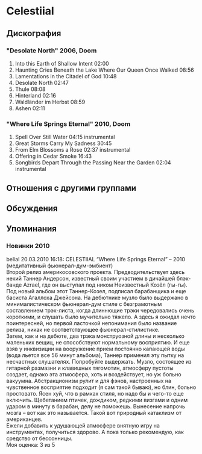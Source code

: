 # Celestiial



## Дискография

### "Desolate North" 2006, Doom

1. Into this Earth of Shallow Intent  02:00 
2. Haunting Cries Beneath the Lake Where Our Queen Once Walked  08:56   
3. Lamentations in the Citadel of God  10:48  
4. Desolate North  02:47 
5. Thule  08:08   
6. Hinterland  02:16
7. Waldl&#228;nder im Herbst  08:59  
8. Ashen  02:11 

### "Where Life Springs Eternal" 2010, Doom

1. Spell Over Still Water  04:15   instrumental  
2. Great Storms Carry My Sadness  30:45 
3. From Elm Blossoms a Rose  02:37   instrumental  
4. Offering in Cedar Smoke  16:43   
5. Songbirds Depart Through the Passing Near the Garden  02:04   instrumental  


## Отношения с другими группами


## Обсуждения


## Упоминания

### Новинки 2010

belial 20.03.2010 16:18:
CELESTIIAL “Where Life Springs Eternal” – 2010 (медитативный фьюнерал-дум-эмбиент)<BR>Второй релиз америкосовского проекта. Предводительствует здесь некий Таннер Андерсон, известный своим участием в дичайшей блэк-банде Azrael, где он выступал под ником Неизвестный Козёл (гы-гы). Под новый альбом этот Таннер-Козел, подписал барабанщика и еще басиста Агаллоха Джейсона. На дебютнике музло было выдержано в минималистическом фьюнерал-дум стиле с безграмотным составлением трэк-листа, когда длиннющие трэки чередовались очень короткими, и слушать было мучительно тяжело. А здесь я ожидал нечто поинтересней, но первой ласточкой непонимания было название релиза, никак не соответствующее фьюнерал-стилистике. <BR>Затем, как и на дебюте, два трэка монструозной длины и несколько маленьких вещиц, не способствуют нормальному восприятию. И еще взяв у инквизиции на вооружение прием постоянно капающей воды (вода льется все 56 минут альбома), Таннер применил эту пытку на несчастных слушателях. Попробуйте выдержать. Музло, состоящее из гитарной размазни и клавишных тягомотин, атмосферу пустоты создает, однако эта атмосфера, хоть и воздействует, но уж больно вакуумна. Абстракционизм рулит и для фэнов, настроенных на чувственное восприятие подходит (я сам такой бываю), но блин, больно простовато. Ясен хуй, что в рамках стиля, но надо бы и чего-то еще включить. Щебетанием птичек, дождиком, редкими визгами и одним ударом в минуту в барабан, делу не поможешь. Вынесение напрочь мозга – вот как это называется. Такой вот природный катаклизм от американцев. <BR>Ежели добавить к удушающей атмосфере внятную игру на инструментах, получиться здорово. А пока только рекомендую, как средство от бессонницы.<BR>Моя оценка: 3 из 5     <BR>

